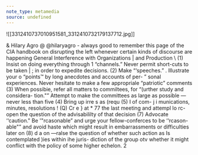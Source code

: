 ```yaml
---
note_type: metamedia
source: undefined
---
```

![[3312410737010951581_3312410732179137712.jpg]]

& Hilary Agro @ @hilaryagro - always good to remember this page of the CIA handbook on disrupting the left whenever certain kinds of discourse are happening General Interference with Organizations | and Production \ (1) Insist on doing everything through 1 “channels.” Never permit short-cuts to be taken | ; in order to expedite decisions. (2) Make “‘speeches.”  . Illustrate your o “points™ by long anecdotes and accounts of per- ” sonal experiences. Never hesitate to make a few appropriale “patriotic” comments (3) When possibie, refer all matters to commiltees, for “(urther study and considera- tion."” Attempt to make the committees as large as possible — never less than five (4) Bring up irre s as (requ (5) I of com- j i munications, minutes, resolutions ! (Q) Cr e } at * 77 the last meeting and attempl lo rc-open the question of the advisabililty of that decision (7) Advocate ‘‘caution." Be '"rcasonable” and urge your fellow-conferces to be ‘‘rcason- able"” and avoid haste which might result in embarrassments or difficulties later on (8) d a on —ralse the question of whether such action as Is contemplated )ies within ihe juris- diction of the group otv whether it might conflict with the policy of some higher echelon. 2